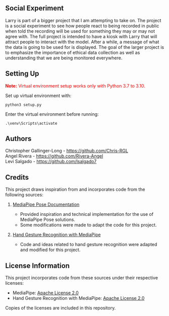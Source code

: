 ## Social Experiment        
Larry is part of a bigger project that I am attempting to take on. The project is a social experiment to see how people react to being recorded in public when told the recording will be used for something they may or may not agree with. The full project is intended to have a kiosk with Larry that will attract people to interact with the model. After a while, a message of what the data is going to be used for is displayed. The goal of the larger project is to emphasize the importance of ethical data collection as well as understanding that we are being monitored everywhere.  

## Setting Up        
<strong><span style="color:red;">Note:</span></strong> <span style="color:red;">Virtual environment setup works only with Python 3.7 to 3.10.</span>     

Set up virtual environment with:        
```
python3 setup.py     
```
Enter the virtual environment before running:       
```
.\venv\Scripts\activate            
```

## Authors

Christopher Gallinger-Long - https://github.com/Chris-RGL  
Angel Rivera - https://github.com/Rivera-Angel  
Levi Salgado - https://github.com/lsalgado7  

## Credits

This project draws inspiration from and incorporates code from the following sources:       
1. [MediaPipe Pose Documentation](https://github.com/google/mediapipe/blob/master/docs/solutions/pose.md)  
   - Provided inspiration and technical implementation for the use of MediaPipe Pose solutions.  
   - Some modifications were made to adapt the code for this project.

2. [Hand Gesture Recognition with MediaPipe](https://github.com/kinivi/hand-gesture-recognition-mediapipe)  
   - Code and ideas related to hand gesture recognition were adapted and modified for this project.

## License Information

This project incorporates code from these sources under their respective licenses:
- MediaPipe: [Apache License 2.0](https://www.apache.org/licenses/LICENSE-2.0)
- Hand Gesture Recognition with MediaPipe: [Apache License 2.0](https://www.apache.org/licenses/LICENSE-2.0)

Copies of the licenses are included in this repository.
